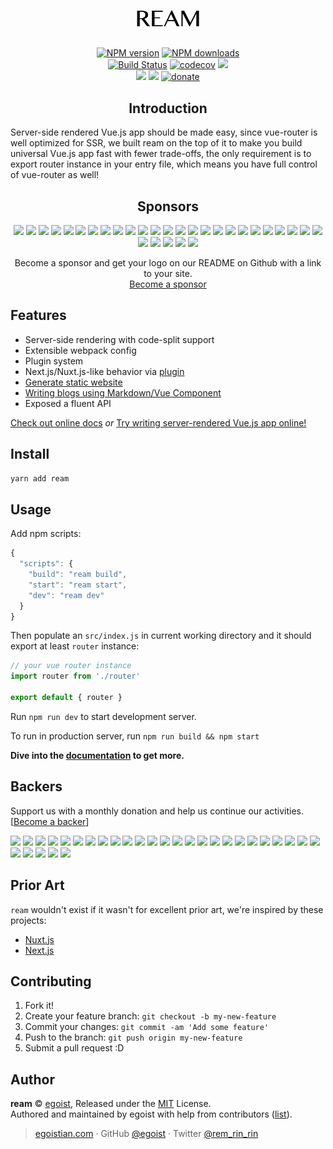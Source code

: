 <p align="center">
<img src="./docs/assets/REAM.png" alt="ream" width="100" />
</p>

<p align="center"><br><a href="https://npmjs.com/package/ream"><img src="https://img.shields.io/npm/v/ream.svg?style=flat" alt="NPM version"></a> <a href="https://npmjs.com/package/ream"><img src="https://img.shields.io/npm/dm/ream.svg?style=flat" alt="NPM downloads"></a> <a href="https://circleci.com/gh/ream/ream"><br/><img src="https://img.shields.io/circleci/project/ream/ream/master.svg?style=flat" alt="Build Status"></a> <a href="https://codecov.io/gh/ream/ream"><img src="https://codecov.io/gh/ream/ream/branch/master/graph/badge.svg" alt="codecov"></a> <a href="https://codeclimate.com/github/ream/ream"><img src="https://codeclimate.com/github/ream/ream/badges/gpa.svg" /></a><br />
<a href="#backers" alt="sponsors on Open Collective"><img src="https://opencollective.com/ream/backers/badge.svg" /></a>
<a href="#sponsors" alt="Sponsors on Open Collective"><img src="https://opencollective.com/ream/sponsors/badge.svg" /></a>
 <a href="https://github.com/egoist/donate"><img src="https://img.shields.io/badge/$-donate-ff69b4.svg?maxAge=2592000&amp;style=flat" alt="donate"></a>
</p>


<h2 align="center">Introduction</h2>

Server-side rendered Vue.js app should be made easy, since vue-router is well optimized for SSR, we built ream on the top of it to make you build universal Vue.js app fast with fewer trade-offs, the only requirement is to export router instance in your entry file, which means you have full control of vue-router as well!

<h2 align="center">Sponsors</h2>

<p align="center">
<a href="https://opencollective.com/ream/sponsor/0/website" target="_blank"><img src="https://opencollective.com/ream/sponsor/0/avatar.svg"></a>
<a href="https://opencollective.com/ream/sponsor/1/website" target="_blank"><img src="https://opencollective.com/ream/sponsor/1/avatar.svg"></a>
<a href="https://opencollective.com/ream/sponsor/2/website" target="_blank"><img src="https://opencollective.com/ream/sponsor/2/avatar.svg"></a>
<a href="https://opencollective.com/ream/sponsor/3/website" target="_blank"><img src="https://opencollective.com/ream/sponsor/3/avatar.svg"></a>
<a href="https://opencollective.com/ream/sponsor/4/website" target="_blank"><img src="https://opencollective.com/ream/sponsor/4/avatar.svg"></a>
<a href="https://opencollective.com/ream/sponsor/5/website" target="_blank"><img src="https://opencollective.com/ream/sponsor/5/avatar.svg"></a>
<a href="https://opencollective.com/ream/sponsor/6/website" target="_blank"><img src="https://opencollective.com/ream/sponsor/6/avatar.svg"></a>
<a href="https://opencollective.com/ream/sponsor/7/website" target="_blank"><img src="https://opencollective.com/ream/sponsor/7/avatar.svg"></a>
<a href="https://opencollective.com/ream/sponsor/8/website" target="_blank"><img src="https://opencollective.com/ream/sponsor/8/avatar.svg"></a>
<a href="https://opencollective.com/ream/sponsor/9/website" target="_blank"><img src="https://opencollective.com/ream/sponsor/9/avatar.svg"></a>
<a href="https://opencollective.com/ream/sponsor/10/website" target="_blank"><img src="https://opencollective.com/ream/sponsor/10/avatar.svg"></a>
<a href="https://opencollective.com/ream/sponsor/11/website" target="_blank"><img src="https://opencollective.com/ream/sponsor/11/avatar.svg"></a>
<a href="https://opencollective.com/ream/sponsor/12/website" target="_blank"><img src="https://opencollective.com/ream/sponsor/12/avatar.svg"></a>
<a href="https://opencollective.com/ream/sponsor/13/website" target="_blank"><img src="https://opencollective.com/ream/sponsor/13/avatar.svg"></a>
<a href="https://opencollective.com/ream/sponsor/14/website" target="_blank"><img src="https://opencollective.com/ream/sponsor/14/avatar.svg"></a>
<a href="https://opencollective.com/ream/sponsor/15/website" target="_blank"><img src="https://opencollective.com/ream/sponsor/15/avatar.svg"></a>
<a href="https://opencollective.com/ream/sponsor/16/website" target="_blank"><img src="https://opencollective.com/ream/sponsor/16/avatar.svg"></a>
<a href="https://opencollective.com/ream/sponsor/17/website" target="_blank"><img src="https://opencollective.com/ream/sponsor/17/avatar.svg"></a>
<a href="https://opencollective.com/ream/sponsor/18/website" target="_blank"><img src="https://opencollective.com/ream/sponsor/18/avatar.svg"></a>
<a href="https://opencollective.com/ream/sponsor/19/website" target="_blank"><img src="https://opencollective.com/ream/sponsor/19/avatar.svg"></a>
<a href="https://opencollective.com/ream/sponsor/20/website" target="_blank"><img src="https://opencollective.com/ream/sponsor/20/avatar.svg"></a>
<a href="https://opencollective.com/ream/sponsor/21/website" target="_blank"><img src="https://opencollective.com/ream/sponsor/21/avatar.svg"></a>
<a href="https://opencollective.com/ream/sponsor/22/website" target="_blank"><img src="https://opencollective.com/ream/sponsor/22/avatar.svg"></a>
<a href="https://opencollective.com/ream/sponsor/23/website" target="_blank"><img src="https://opencollective.com/ream/sponsor/23/avatar.svg"></a>
<a href="https://opencollective.com/ream/sponsor/24/website" target="_blank"><img src="https://opencollective.com/ream/sponsor/24/avatar.svg"></a>
<a href="https://opencollective.com/ream/sponsor/25/website" target="_blank"><img src="https://opencollective.com/ream/sponsor/25/avatar.svg"></a>
<a href="https://opencollective.com/ream/sponsor/26/website" target="_blank"><img src="https://opencollective.com/ream/sponsor/26/avatar.svg"></a>
<a href="https://opencollective.com/ream/sponsor/27/website" target="_blank"><img src="https://opencollective.com/ream/sponsor/27/avatar.svg"></a>
<a href="https://opencollective.com/ream/sponsor/28/website" target="_blank"><img src="https://opencollective.com/ream/sponsor/28/avatar.svg"></a>
<a href="https://opencollective.com/ream/sponsor/29/website" target="_blank"><img src="https://opencollective.com/ream/sponsor/29/avatar.svg"></a>
</p>

<p align="center">
  Become a sponsor and get your logo on our README on Github with a link to your site. <br>
  <a href="https://opencollective.com/ream#sponsor)">Become a sponsor</a>
</p>

## Features

- Server-side rendering with code-split support
- Extensible webpack config
- Plugin system
- Next.js/Nuxt.js-like behavior via [plugin](https://ream.github.io/ream/#/plugin/fs-router)
- [Generate static website](https://ream.github.io/ream/#/?id=generate-static-website)
- [Writing blogs using Markdown/Vue Component](https://github.com/ream/ream-blog-plugin)
- Exposed a fluent API

[Check out online docs](https://ream.github.io/ream) *or* [Try writing server-rendered Vue.js app online!](https://glitch.com/~ream)

## Install

```bash
yarn add ream
```

## Usage

Add npm scripts:

```js
{
  "scripts": {
    "build": "ream build",
    "start": "ream start",
    "dev": "ream dev"
  }
}
```

Then populate an `src/index.js` in current working directory and it should export at least `router` instance:

```js
// your vue router instance
import router from './router'

export default { router }
```

Run `npm run dev` to start development server.

To run in production server, run `npm run build && npm start`

**Dive into the [documentation](https://ream.github.io/ream) to get more.**


## Backers

Support us with a monthly donation and help us continue our activities. [[Become a backer](https://opencollective.com/ream#backer)]

<a href="https://opencollective.com/ream/backer/0/website" target="_blank"><img src="https://opencollective.com/ream/backer/0/avatar.svg"></a>
<a href="https://opencollective.com/ream/backer/1/website" target="_blank"><img src="https://opencollective.com/ream/backer/1/avatar.svg"></a>
<a href="https://opencollective.com/ream/backer/2/website" target="_blank"><img src="https://opencollective.com/ream/backer/2/avatar.svg"></a>
<a href="https://opencollective.com/ream/backer/3/website" target="_blank"><img src="https://opencollective.com/ream/backer/3/avatar.svg"></a>
<a href="https://opencollective.com/ream/backer/4/website" target="_blank"><img src="https://opencollective.com/ream/backer/4/avatar.svg"></a>
<a href="https://opencollective.com/ream/backer/5/website" target="_blank"><img src="https://opencollective.com/ream/backer/5/avatar.svg"></a>
<a href="https://opencollective.com/ream/backer/6/website" target="_blank"><img src="https://opencollective.com/ream/backer/6/avatar.svg"></a>
<a href="https://opencollective.com/ream/backer/7/website" target="_blank"><img src="https://opencollective.com/ream/backer/7/avatar.svg"></a>
<a href="https://opencollective.com/ream/backer/8/website" target="_blank"><img src="https://opencollective.com/ream/backer/8/avatar.svg"></a>
<a href="https://opencollective.com/ream/backer/9/website" target="_blank"><img src="https://opencollective.com/ream/backer/9/avatar.svg"></a>
<a href="https://opencollective.com/ream/backer/10/website" target="_blank"><img src="https://opencollective.com/ream/backer/10/avatar.svg"></a>
<a href="https://opencollective.com/ream/backer/11/website" target="_blank"><img src="https://opencollective.com/ream/backer/11/avatar.svg"></a>
<a href="https://opencollective.com/ream/backer/12/website" target="_blank"><img src="https://opencollective.com/ream/backer/12/avatar.svg"></a>
<a href="https://opencollective.com/ream/backer/13/website" target="_blank"><img src="https://opencollective.com/ream/backer/13/avatar.svg"></a>
<a href="https://opencollective.com/ream/backer/14/website" target="_blank"><img src="https://opencollective.com/ream/backer/14/avatar.svg"></a>
<a href="https://opencollective.com/ream/backer/15/website" target="_blank"><img src="https://opencollective.com/ream/backer/15/avatar.svg"></a>
<a href="https://opencollective.com/ream/backer/16/website" target="_blank"><img src="https://opencollective.com/ream/backer/16/avatar.svg"></a>
<a href="https://opencollective.com/ream/backer/17/website" target="_blank"><img src="https://opencollective.com/ream/backer/17/avatar.svg"></a>
<a href="https://opencollective.com/ream/backer/18/website" target="_blank"><img src="https://opencollective.com/ream/backer/18/avatar.svg"></a>
<a href="https://opencollective.com/ream/backer/19/website" target="_blank"><img src="https://opencollective.com/ream/backer/19/avatar.svg"></a>
<a href="https://opencollective.com/ream/backer/20/website" target="_blank"><img src="https://opencollective.com/ream/backer/20/avatar.svg"></a>
<a href="https://opencollective.com/ream/backer/21/website" target="_blank"><img src="https://opencollective.com/ream/backer/21/avatar.svg"></a>
<a href="https://opencollective.com/ream/backer/22/website" target="_blank"><img src="https://opencollective.com/ream/backer/22/avatar.svg"></a>
<a href="https://opencollective.com/ream/backer/23/website" target="_blank"><img src="https://opencollective.com/ream/backer/23/avatar.svg"></a>
<a href="https://opencollective.com/ream/backer/24/website" target="_blank"><img src="https://opencollective.com/ream/backer/24/avatar.svg"></a>
<a href="https://opencollective.com/ream/backer/25/website" target="_blank"><img src="https://opencollective.com/ream/backer/25/avatar.svg"></a>
<a href="https://opencollective.com/ream/backer/26/website" target="_blank"><img src="https://opencollective.com/ream/backer/26/avatar.svg"></a>
<a href="https://opencollective.com/ream/backer/27/website" target="_blank"><img src="https://opencollective.com/ream/backer/27/avatar.svg"></a>
<a href="https://opencollective.com/ream/backer/28/website" target="_blank"><img src="https://opencollective.com/ream/backer/28/avatar.svg"></a>
<a href="https://opencollective.com/ream/backer/29/website" target="_blank"><img src="https://opencollective.com/ream/backer/29/avatar.svg"></a>


## Prior Art

`ream` wouldn't exist if it wasn't for excellent prior art, we're inspired by these projects:

- [Nuxt.js](https://github.com/nuxt/nuxt.js)
- [Next.js](https://github.com/zeit/next.js)

## Contributing

1. Fork it!
2. Create your feature branch: `git checkout -b my-new-feature`
3. Commit your changes: `git commit -am 'Add some feature'`
4. Push to the branch: `git push origin my-new-feature`
5. Submit a pull request :D


## Author

**ream** © [egoist](https://github.com/egoist), Released under the [MIT](./LICENSE) License.<br>
Authored and maintained by egoist with help from contributors ([list](https://github.com/ream/ream/contributors)).

> [egoistian.com](https://egoistian.com) · GitHub [@egoist](https://github.com/egoist) · Twitter [@rem_rin_rin](https://twitter.com/rem_rin_rin)


